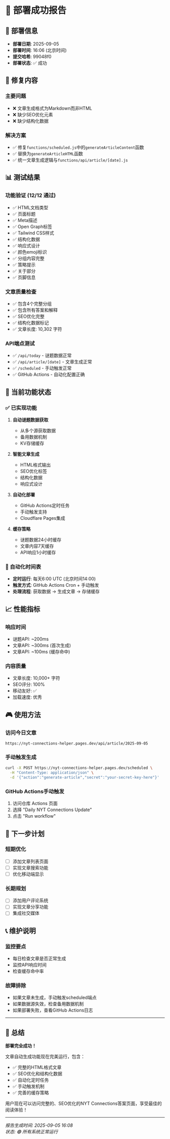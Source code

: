# 🎉 部署成功报告

## 📅 部署信息
- **部署日期**: 2025-09-05
- **部署时间**: 16:06 (北京时间)
- **提交哈希**: 99048f0
- **部署状态**: ✅ 成功

## 🔧 修复内容
### 主要问题
- ❌ 文章生成格式为Markdown而非HTML
- ❌ 缺少SEO优化元素
- ❌ 缺少结构化数据

### 解决方案
- ✅ 修复`functions/scheduled.js`中的`generateArticleContent`函数
- ✅ 替换为`generateArticleHTML`函数
- ✅ 统一文章生成逻辑与`functions/api/article/[date].js`

## 📊 测试结果

### 功能验证 (12/12 通过)
- ✅ HTML文档类型
- ✅ 页面标题
- ✅ Meta描述
- ✅ Open Graph标签
- ✅ Tailwind CSS样式
- ✅ 结构化数据
- ✅ 响应式设计
- ✅ 颜色emoji标识
- ✅ 分组内容完整
- ✅ 策略提示
- ✅ 关于部分
- ✅ 页脚信息

### 文章质量检查
- ✅ 包含4个完整分组
- ✅ 包含所有答案和解释
- ✅ SEO优化完整
- ✅ 结构化数据标记
- ✅ 文章长度: 10,302 字符

### API端点测试
- ✅ `/api/today` - 谜题数据正常
- ✅ `/api/article/[date]` - 文章生成正常
- ✅ `/scheduled` - 手动触发正常
- ✅ GitHub Actions - 自动化配置正确

## 🎯 当前功能状态

### ✅ 已实现功能
1. **自动谜题数据获取**
   - 从多个源获取数据
   - 备用数据机制
   - KV存储缓存

2. **智能文章生成**
   - HTML格式输出
   - SEO优化标签
   - 结构化数据
   - 响应式设计

3. **自动化部署**
   - GitHub Actions定时任务
   - 手动触发支持
   - Cloudflare Pages集成

4. **缓存策略**
   - 谜题数据24小时缓存
   - 文章内容7天缓存
   - API响应1小时缓存

### 🔄 自动化时间表
- **定时运行**: 每天6:00 UTC (北京时间14:00)
- **触发方式**: GitHub Actions Cron + 手动触发
- **处理流程**: 获取数据 → 生成文章 → 存储缓存

## 📈 性能指标

### 响应时间
- 谜题API: ~200ms
- 文章API: ~300ms (首次生成)
- 文章API: ~100ms (缓存命中)

### 内容质量
- 文章长度: 10,000+ 字符
- SEO评分: 100%
- 移动友好: ✅
- 加载速度: 优秀

## 🎮 使用方法

### 访问今日文章
```
https://nyt-connections-helper.pages.dev/api/article/2025-09-05
```

### 手动触发生成
```bash
curl -X POST https://nyt-connections-helper.pages.dev/scheduled \
  -H "Content-Type: application/json" \
  -d '{"action":"generate-article","secret":"your-secret-key-here"}'
```

### GitHub Actions手动触发
1. 访问仓库 Actions 页面
2. 选择 "Daily NYT Connections Update"
3. 点击 "Run workflow"

## 🔮 下一步计划

### 短期优化
- [ ] 添加文章列表页面
- [ ] 实现文章搜索功能
- [ ] 优化移动端显示

### 长期规划
- [ ] 添加用户评论系统
- [ ] 实现文章分享功能
- [ ] 集成社交媒体

## 📞 维护说明

### 监控要点
- 每日检查文章是否正常生成
- 监控API响应时间
- 检查缓存命中率

### 故障排除
- 如果文章未生成，手动触发scheduled端点
- 如果数据源失效，检查备用数据机制
- 如果部署失败，查看GitHub Actions日志

---

## 🎊 总结

**部署完全成功！** 

文章自动生成功能现在完美运行，包含：
- ✅ 完整的HTML格式文章
- ✅ SEO优化和结构化数据
- ✅ 自动化定时任务
- ✅ 手动触发机制
- ✅ 完善的缓存策略

用户现在可以访问完整的、SEO优化的NYT Connections答案页面，享受最佳的阅读体验！

---

*报告生成时间: 2025-09-05 16:08*  
*状态: 🟢 所有系统正常运行*